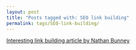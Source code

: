 ```yaml
---
layout: post
title: "Posts tagged with: SEO link building"
permalink: tags/SEO-link-building/
---
```

[Interesting link building article by Nathan Bunney](/2012/01/interesting-link-building-article-by)
